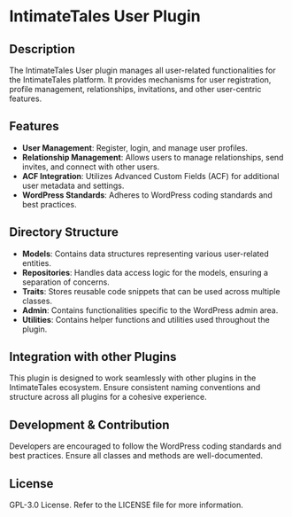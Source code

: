 # IntimateTales User Plugin

## Description
The IntimateTales User plugin manages all user-related functionalities for the IntimateTales platform. It provides mechanisms for user registration, profile management, relationships, invitations, and other user-centric features.

## Features
- **User Management**: Register, login, and manage user profiles.
- **Relationship Management**: Allows users to manage relationships, send invites, and connect with other users.
- **ACF Integration**: Utilizes Advanced Custom Fields (ACF) for additional user metadata and settings.
- **WordPress Standards**: Adheres to WordPress coding standards and best practices.

## Directory Structure
- **Models**: Contains data structures representing various user-related entities.
- **Repositories**: Handles data access logic for the models, ensuring a separation of concerns.
- **Traits**: Stores reusable code snippets that can be used across multiple classes.
- **Admin**: Contains functionalities specific to the WordPress admin area.
- **Utilities**: Contains helper functions and utilities used throughout the plugin.

## Integration with other Plugins
This plugin is designed to work seamlessly with other plugins in the IntimateTales ecosystem. Ensure consistent naming conventions and structure across all plugins for a cohesive experience.

## Development & Contribution
Developers are encouraged to follow the WordPress coding standards and best practices. Ensure all classes and methods are well-documented.

## License
GPL-3.0 License. Refer to the LICENSE file for more information.